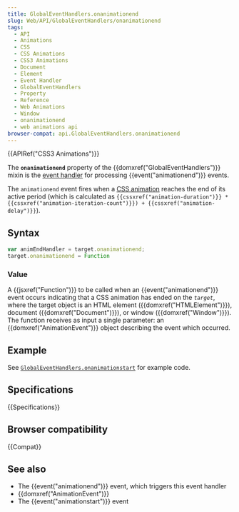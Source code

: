 ```yaml
---
title: GlobalEventHandlers.onanimationend
slug: Web/API/GlobalEventHandlers/onanimationend
tags:
  - API
  - Animations
  - CSS
  - CSS Animations
  - CSS3 Animations
  - Document
  - Element
  - Event Handler
  - GlobalEventHandlers
  - Property
  - Reference
  - Web Animations
  - Window
  - onanimationend
  - web animations api
browser-compat: api.GlobalEventHandlers.onanimationend
---
```

{{APIRef("CSS3 Animations")}}

The **`onanimationend`** property of the
{{domxref("GlobalEventHandlers")}} mixin is the [event handler](/en-US/docs/Web/Events/Event_handlers) for
processing {{event("animationend")}} events.

The `animationend` event fires when a [CSS animation](/en-US/docs/Web/CSS/CSS_Animations)
reaches the end of its active period (which is calculated as
`{{cssxref("animation-duration")}} * {{cssxref("animation-iteration-count")}}) + {{cssxref("animation-delay")}}`).

## Syntax

```js
var animEndHandler = target.onanimationend;
target.onanimationend = Function
```

### Value

A {{jsxref("Function")}} to be called when an {{event("animationend")}} event occurs
indicating that a CSS animation has ended on the _`target`_, where the
target object is an HTML element ({{domxref("HTMLElement")}}), document
({{domxref("Document")}}), or window ({{domxref("Window")}}). The function receives as
input a single parameter: an {{domxref("AnimationEvent")}} object describing the event
which occurred.

## Example

See [`GlobalEventHandlers.onanimationstart`](/en-US/docs/Web/API/GlobalEventHandlers/onanimationstart#example) for example code.

## Specifications

{{Specifications}}

## Browser compatibility

{{Compat}}

## See also

- The {{event("animationend")}} event, which triggers this event handler
- {{domxref("AnimationEvent")}}
- The {{event("animationstart")}} event
